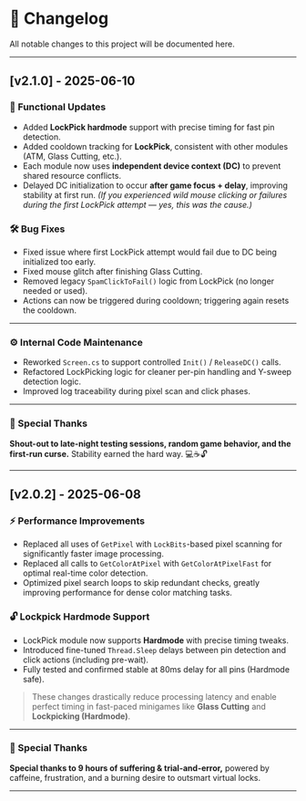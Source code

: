 # 📜 Changelog

All notable changes to this project will be documented here.

---

## \[v2.1.0] - 2025-06-10

### 🎯 Functional Updates

* Added **LockPick hardmode** support with precise timing for fast pin detection.
* Added cooldown tracking for **LockPick**, consistent with other modules (ATM, Glass Cutting, etc.).
* Each module now uses **independent device context (DC)** to prevent shared resource conflicts.
* Delayed DC initialization to occur **after game focus + delay**, improving stability at first run.
  *(If you experienced wild mouse clicking or failures during the first LockPick attempt — yes, this was the cause.)*

### 🛠 Bug Fixes

* Fixed issue where first LockPick attempt would fail due to DC being initialized too early.
* Fixed mouse glitch after finishing Glass Cutting.
* Removed legacy `SpamClickToFail()` logic from LockPick (no longer needed or used).
* Actions can now be triggered during cooldown; triggering again resets the cooldown.

---

### ⚙ Internal Code Maintenance

* Reworked `Screen.cs` to support controlled `Init()` / `ReleaseDC()` calls.
* Refactored LockPicking logic for cleaner per-pin handling and Y-sweep detection logic.
* Improved log traceability during pixel scan and click phases.

---

### 🙏 Special Thanks

**Shout-out to late-night testing sessions, random game behavior, and the first-run curse.**
Stability earned the hard way. 💻☕🔓


---

## [v2.0.2] - 2025-06-08

### ⚡ Performance Improvements
- Replaced all uses of `GetPixel` with `LockBits`-based pixel scanning for significantly faster image processing.
- Replaced all calls to `GetColorAtPixel` with `GetColorAtPixelFast` for optimal real-time color detection.
- Optimized pixel search loops to skip redundant checks, greatly improving performance for dense color matching tasks.

### 🔓 Lockpick Hardmode Support
- LockPick module now supports **Hardmode** with precise timing tweaks.
- Introduced fine-tuned `Thread.Sleep` delays between pin detection and click actions (including pre-wait).
- Fully tested and confirmed stable at 80ms delay for all pins (Hardmode safe).

> These changes drastically reduce processing latency and enable perfect timing in fast-paced minigames like **Glass Cutting** and **Lockpicking (Hardmode)**.

---

### 🙏 Special Thanks
**Special thanks to 9 hours of suffering & trial-and-error,** powered by caffeine, frustration, and a burning desire to outsmart virtual locks.

---
